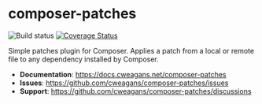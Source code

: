 # composer-patches

![Build status](https://github.com/cweagans/composer-patches/actions/workflows/ci.yml/badge.svg?branch=master)
[![Coverage Status](https://coveralls.io/repos/github/cweagans/composer-patches/badge.svg?branch=master)](https://coveralls.io/github/cweagans/composer-patches?branch=master)

Simple patches plugin for Composer. Applies a patch from a local or remote file to any dependency installed by Composer.

* **Documentation**: https://docs.cweagans.net/composer-patches
* **Issues**: https://github.com/cweagans/composer-patches/issues
* **Support**: https://github.com/cweagans/composer-patches/discussions

